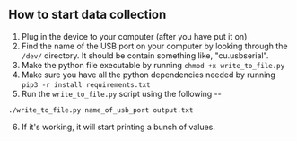## How to start data collection
1. Plug in the device to your computer (after you have put it on)
2. Find the name of the USB port on your computer by looking through the `/dev/` directory. It should be contain something like, "cu.usbserial".
3. Make the python file executable by running `chmod +x write_to_file.py`
4. Make sure you have all the python dependencies needed by running `pip3 -r install requirements.txt`
5. Run the `write_to_file.py` script using the following -- 
```
./write_to_file.py name_of_usb_port output.txt
```
6. If it's working, it will start printing a bunch of values.
